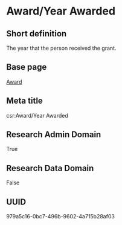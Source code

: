 # Award/Year Awarded
## Short definition
The year that the person received the grant.
## Base page
[Award](https://github.com/EuroCRIS/CASRAI-Dictionairies/blob/main/Objects/Award.md)
## Meta title
csr:Award/Year Awarded
## Research Admin Domain
True
## Research Data Domain
False
## UUID
979a5c16-0bc7-496b-9602-4a715b28af03
